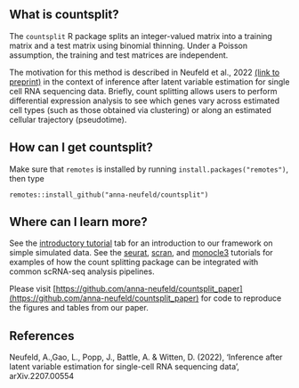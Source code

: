 What is countsplit?
-----

The ``countsplit`` R package splits an integer-valued matrix into a training matrix and a test matrix using binomial thinning. Under a Poisson assumption, the training and test matrices are independent. 

The motivation for this method is described in Neufeld et al., 2022 [(link to preprint)](http://arxiv.org/abs/2207.00554) in the context of inference after latent variable estimation for single cell RNA sequencing data. Briefly, count splitting allows users to perform differential expression analysis to see which genes vary across estimated cell types (such as those obtained via clustering) or along an estimated cellular trajectory (pseudotime). 


How can I get countsplit?
-----

Make sure that ``remotes`` is installed by running ``install.packages("remotes")``, then type

```{r}
remotes::install_github("anna-neufeld/countsplit")
```

Where can I learn more? 
-----

See the [introductory tutorial](https://anna-neufeld.github.io/countsplit/articles/countsplit_tutorial.html) tab for an introduction to our framework on simple simulated data. See the [seurat](https://anna-neufeld.github.io/countsplit/articles/seurat_tutorial.html),
[scran](https://anna-neufeld.github.io/countsplit/articles/scran_tutorial.html), and [monocle3](https://anna-neufeld.github.io/countsplit/articles/monocle3_tutorial.html) tutorials for examples of how the count splitting package can be integrated with common scRNA-seq analysis pipelines. 

Please visit [https://github.com/anna-neufeld/countsplit_paper](https://github.com/anna-neufeld/countsplit_paper) for code to reproduce the figures and tables from our paper. 

References 
----

Neufeld, A.,Gao, L., Popp, J., Battle, A. & Witten, D. (2022), ‘Inference after latent variable estimation for single-cell RNA sequencing data’, arXiv.2207.00554




